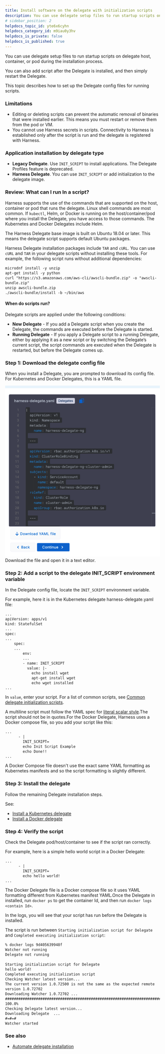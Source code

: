 ```yaml
---
title: Install software on the delegate with initialization scripts
description: You can use delegate setup files to run startup scripts on delegate host, container, or pod during the installation process. You can also add script after the Delegate is installed, and then simply r…
# sidebar_position: 2
helpdocs_topic_id: yte6x6cyhn
helpdocs_category_id: m9iau0y3hv
helpdocs_is_private: false
helpdocs_is_published: true
---
```


You can use delegate setup files to run startup scripts on delegate host, container, or pod during the installation process.

You can also add script after the Delegate is installed, and then simply restart the Delegate.

This topic describes how to set up the Delegate config files for running scripts.

### Limitations

* Editing or deleting scripts can prevent the automatic removal of binaries that were installed earlier. This means you must restart or remove them from the pod or VM.
* You cannot use Harness secrets in scripts. Connectivity to Harness is established only after the script is run and the delegate is registered with Harness.

### Application installation by delegate type

* **Legacy Delegate**. Use `INIT_SCRIPT` to install applications. The Delegate Profiles feature is deprecated.
* **Harness Delegate**. You can use `INIT_SCRIPT` or add initialization to the delegate image.

### Review: What can I run In a script?

Harness supports the use of the commands that are supported on the host, container or pod that runs the delegate. Linux shell commands are most common. If `kubectl`, Helm, or Docker is running on the host/container/pod where you install the Delegate, you have access to those commands. The Kubernetes and Docker Delegates include Helm.

The Harness Delegate base image is built on Ubuntu 18.04 or later. This means the delegate script supports default Ubuntu packages.

Harness Delegate installation packages include `TAR` and `cURL`. You can use `cURL` and `TAR` in your delegate scripts without installing these tools. For example, the following script runs without additional dependencies:


```
microdnf install -y unzip  
apt-get install -y python  
curl "https://s3.amazonaws.com/aws-cli/awscli-bundle.zip" -o "awscli-bundle.zip"  
unzip awscli-bundle.zip  
./awscli-bundle/install -b ~/bin/aws
```
#### When do scripts run?

Delegate scripts are applied under the following conditions:

* **New Delegate** - If you add a Delegate script when you create the Delegate, the commands are executed before the Delegate is started.
* **Running Delegate** - If you apply a Delegate script to a running Delegate, either by applying it as a new script or by switching the Delegate’s current script, the script commands are executed when the Delegate is restarted, but before the Delegate comes up.

### Step 1: Download the delegate config file

When you install a Delegate, you are prompted to download its config file. For Kubernetes and Docker Delegates, this is a YAML file.

![](./static/run-scripts-on-delegates-28.png)
Download the file and open it in a text editor.

### Step 2: Add a script to the delegate INIT\_SCRIPT environment variable

In the Delegate config file, locate the `INIT_SCRIPT` environment variable.

For example, here it is in the Kubernetes delegate harness-delegate.yaml file:


```
...  
apiVersion: apps/v1  
kind: StatefulSet  
...  
spec:  
...  
    spec:  
    ...  
        env:  
        ...  
        - name: INIT_SCRIPT  
          value: |-  
            echo install wget  
            apt-get install wget  
            echo wget installed  
...
```
In `value`, enter your script. For a list of common scripts, see [Common delegate initialization scripts](/docs/platform/2_Delegates/delegate-reference/common-delegate-profile-scripts.md).

A multiline script must follow the YAML spec for [literal scalar style](https://yaml.org/spec/1.2-old/spec.html#id2795688).The script should not be in quotes.For the Docker Delegate, Harness uses a Docker compose file, so you add your script like this:


```
...  
      - |  
        INIT_SCRIPT=  
        echo Init Script Example  
        echo Done!!  
...
```
A Docker Compose file doesn't use the exact same YAML formatting as Kubernetes manifests and so the script formatting is slightly different.

### Step 3: Install the delegate

Follow the remaining Delegate installation steps.

See:

* [Install a Kubernetes delegate](/docs/platform/2_Delegates/advanced-installation/install-a-kubernetes-delegate.md)
* [Install a Docker delegate](/docs/platform/2_Delegates/install-delegates/docker-delegates/install-a-docker-delegate.md)

### Step 4: Verify the script

Check the Delegate pod/host/container to see if the script ran correctly.

For example, here is a simple hello world script in a Docker Delegate:


```
...  
      - |  
        INIT_SCRIPT=  
        echo hello world!  
...
```
The Docker Delegate file is a Docker compose file so it uses YAML formatting different from Kubernetes manifest YAML.Once the Delegate in installed, run `docker ps` to get the container Id, and then run `docker logs <contain Id>`.

In the logs, you will see that your script has run before the Delegate is installed.

The script is run between `Starting initialization script for Delegate` and `Completed executing initialization script`:


```
% docker logs 9d405639948f  
Watcher not running  
Delegate not running  
  
Starting initialization script for Delegate  
hello world!  
Completed executing initialization script  
Checking Watcher latest version...  
The current version 1.0.72500 is not the same as the expected remote version 1.0.72702  
Downloading Watcher 1.0.72702 ...  
######################################################################## 100.0%  
Checking Delegate latest version...  
Downloading Delegate  ...  
#=#=#                                                                           
Watcher started  

```
### See also

* [Automate delegate installation](/docs/platform/2_Delegates/advanced-installation/automate-delegate-installation.md)

